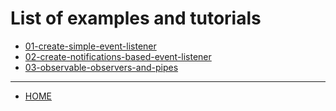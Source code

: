 # List of examples and tutorials

- [01-create-simple-event-listener](./01-create-simple-event-listener.md)
- [02-create-notifications-based-event-listener](./02-create-notifications-based-event-listener.md)
- [03-observable-observers-and-pipes](./03-observable-observers-and-pipes.md)

---
- [HOME](../README.md)

